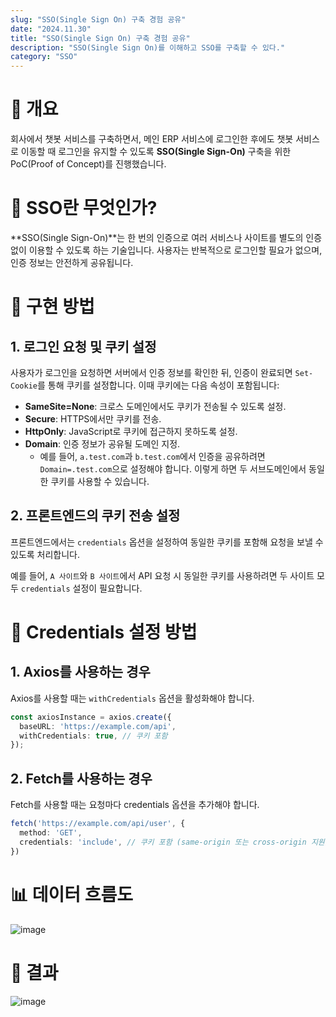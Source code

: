 ```yaml
---
slug: "SSO(Single Sign On) 구축 경험 공유"
date: "2024.11.30"
title: "SSO(Single Sign On) 구축 경험 공유"
description: "SSO(Single Sign On)를 이해하고 SSO를 구축할 수 있다."
category: "SSO"
---
```

# 📝 개요

회사에서 챗봇 서비스를 구축하면서, 메인 ERP 서비스에 로그인한 후에도 챗봇 서비스로 이동할 때 로그인을 유지할 수 있도록 **SSO(Single Sign-On)** 구축을 위한 PoC(Proof of Concept)를 진행했습니다.

# 📝 SSO란 무엇인가?

**SSO(Single Sign-On)**는 한 번의 인증으로 여러 서비스나 사이트를 별도의 인증 없이 이용할 수 있도록 하는 기술입니다. 사용자는 반복적으로 로그인할 필요가 없으며, 인증 정보는 안전하게 공유됩니다.

# 🔧 구현 방법

## 1. **로그인 요청 및 쿠키 설정**  
   사용자가 로그인을 요청하면 서버에서 인증 정보를 확인한 뒤, 인증이 완료되면 `Set-Cookie`를 통해 쿠키를 설정합니다. 이때 쿠키에는 다음 속성이 포함됩니다:
   - **SameSite=None**: 크로스 도메인에서도 쿠키가 전송될 수 있도록 설정.
   - **Secure**: HTTPS에서만 쿠키를 전송.
   - **HttpOnly**: JavaScript로 쿠키에 접근하지 못하도록 설정.
   - **Domain**: 인증 정보가 공유될 도메인 지정. 
       - 예를 들어, `a.test.com`과 `b.test.com`에서 인증을 공유하려면 `Domain=.test.com`으로 설정해야 합니다. 이렇게 하면 두 서브도메인에서 동일한 쿠키를 사용할 수 있습니다.


## 2. **프론트엔드의 쿠키 전송 설정**  
프론트엔드에서는 `credentials` 옵션을 설정하여 동일한 쿠키를 포함해 요청을 보낼 수 있도록 처리합니다. 

예를 들어, `A 사이트`와 `B 사이트`에서 API 요청 시 동일한 쿠키를 사용하려면 두 사이트 모두 `credentials` 설정이 필요합니다.

# 🔧 Credentials 설정 방법

## 1. Axios를 사용하는 경우
Axios를 사용할 때는 `withCredentials` 옵션을 활성화해야 합니다.

```typescript
const axiosInstance = axios.create({
  baseURL: 'https://example.com/api',
  withCredentials: true, // 쿠키 포함
});
```

## 2. Fetch를 사용하는 경우

Fetch를 사용할 때는 요청마다 credentials 옵션을 추가해야 합니다.

```typescript
fetch('https://example.com/api/user', {
  method: 'GET',
  credentials: 'include', // 쿠키 포함 (same-origin 또는 cross-origin 지원)
})
```

# 📊 데이터 흐름도

![image](https://github.com/user-attachments/assets/766c93cf-3bd1-4264-8e8b-038eefc12f71)

#  🎉 결과

![image](https://github.com/user-attachments/assets/283031cf-4218-4c1e-902e-5dc786966c19)
